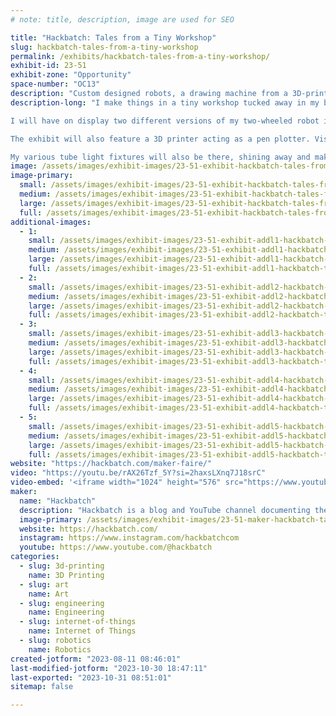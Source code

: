 ```yaml
---
# note: title, description, image are used for SEO

title: "Hackbatch: Tales from a Tiny Workshop"
slug: hackbatch-tales-from-a-tiny-workshop
permalink: /exhibits/hackbatch-tales-from-a-tiny-workshop/
exhibit-id: 23-51
exhibit-zone: "Opportunity"
space-number: "OC13"
description: "Custom designed robots, a drawing machine from a 3D-printer and shiny lights with fancy effects!"
description-long: "I make things in a tiny workshop tucked away in my bedroom closet. A single workbench and some basic tools are used to build robots, make art and videos, and all sorts of fun lights!

I will have on display two different versions of my two-wheeled robot in various stages of completion. I recently improved the design and will have a functioning hub-less wheel to demonstrate.

The exhibit will also feature a 3D printer acting as a pen plotter. Visitors can pick up a post card drawn by a robot!

My various tube light fixtures will also be there, shining away and making pretty colors! "
image: /assets/images/exhibit-images/23-51-exhibit-hackbatch-tales-from-a-tiny-workshop-thumbnail-large.png
image-primary: 
  small: /assets/images/exhibit-images/23-51-exhibit-hackbatch-tales-from-a-tiny-workshop-thumbnail-small.png
  medium: /assets/images/exhibit-images/23-51-exhibit-hackbatch-tales-from-a-tiny-workshop-thumbnail-medium.png
  large: /assets/images/exhibit-images/23-51-exhibit-hackbatch-tales-from-a-tiny-workshop-thumbnail-large.png
  full: /assets/images/exhibit-images/23-51-exhibit-hackbatch-tales-from-a-tiny-workshop-thumbnail-full.png
additional-images: 
  - 1:
    small: /assets/images/exhibit-images/23-51-exhibit-addl1-hackbatch-tales-from-a-tiny-workshop-screenshot-2023-07-06-163005-small.png
    medium: /assets/images/exhibit-images/23-51-exhibit-addl1-hackbatch-tales-from-a-tiny-workshop-screenshot-2023-07-06-163005-medium.png
    large: /assets/images/exhibit-images/23-51-exhibit-addl1-hackbatch-tales-from-a-tiny-workshop-screenshot-2023-07-06-163005-large.png
    full: /assets/images/exhibit-images/23-51-exhibit-addl1-hackbatch-tales-from-a-tiny-workshop-screenshot-2023-07-06-163005-full.png
  - 2:
    small: /assets/images/exhibit-images/23-51-exhibit-addl2-hackbatch-tales-from-a-tiny-workshop-img-0718-small.JPG
    medium: /assets/images/exhibit-images/23-51-exhibit-addl2-hackbatch-tales-from-a-tiny-workshop-img-0718-medium.JPG
    large: /assets/images/exhibit-images/23-51-exhibit-addl2-hackbatch-tales-from-a-tiny-workshop-img-0718-large.JPG
    full: /assets/images/exhibit-images/23-51-exhibit-addl2-hackbatch-tales-from-a-tiny-workshop-img-0718-full.JPG
  - 3:
    small: /assets/images/exhibit-images/23-51-exhibit-addl3-hackbatch-tales-from-a-tiny-workshop-img-0722-small.JPG
    medium: /assets/images/exhibit-images/23-51-exhibit-addl3-hackbatch-tales-from-a-tiny-workshop-img-0722-medium.JPG
    large: /assets/images/exhibit-images/23-51-exhibit-addl3-hackbatch-tales-from-a-tiny-workshop-img-0722-large.JPG
    full: /assets/images/exhibit-images/23-51-exhibit-addl3-hackbatch-tales-from-a-tiny-workshop-img-0722-full.JPG
  - 4:
    small: /assets/images/exhibit-images/23-51-exhibit-addl4-hackbatch-tales-from-a-tiny-workshop-img-0723-small.JPG
    medium: /assets/images/exhibit-images/23-51-exhibit-addl4-hackbatch-tales-from-a-tiny-workshop-img-0723-medium.JPG
    large: /assets/images/exhibit-images/23-51-exhibit-addl4-hackbatch-tales-from-a-tiny-workshop-img-0723-large.JPG
    full: /assets/images/exhibit-images/23-51-exhibit-addl4-hackbatch-tales-from-a-tiny-workshop-img-0723-full.JPG
  - 5:
    small: /assets/images/exhibit-images/23-51-exhibit-addl5-hackbatch-tales-from-a-tiny-workshop-img-0725-small.JPG
    medium: /assets/images/exhibit-images/23-51-exhibit-addl5-hackbatch-tales-from-a-tiny-workshop-img-0725-medium.JPG
    large: /assets/images/exhibit-images/23-51-exhibit-addl5-hackbatch-tales-from-a-tiny-workshop-img-0725-large.JPG
    full: /assets/images/exhibit-images/23-51-exhibit-addl5-hackbatch-tales-from-a-tiny-workshop-img-0725-full.JPG
website: "https://hackbatch.com/maker-faire/"
video: "https://youtu.be/rAX26Tzf_5Y?si=2haxsLXnq7J18srC"
video-embed: '<iframe width="1024" height="576" src="https://www.youtube.com/embed/rAX26Tzf_5Y?feature=oembed" frameborder="0" allow="accelerometer; autoplay; clipboard-write; encrypted-media; gyroscope; picture-in-picture; web-share" allowfullscreen title="3D-printing a Robot Wheel with No Axle"></iframe>'
maker: 
  name: "Hackbatch"
  description: "Hackbatch is a blog and YouTube channel documenting the process of a maker in progress. I make and design robots, work with electronics, and use engineering to make art. I write and make videos about my experiences as a maker and the challenges I find in each project."
  image-primary: /assets/images/exhibit-images/23-51-maker-hackbatch-tales-from-a-tiny-workshop-hackbatch-channel-logo-medium.png
  website: https://hackbatch.com/
  instagram: https://www.instagram.com/hackbatchcom
  youtube: https://www.youtube.com/@hackbatch
categories: 
  - slug: 3d-printing
    name: 3D Printing
  - slug: art
    name: Art
  - slug: engineering
    name: Engineering
  - slug: internet-of-things
    name: Internet of Things
  - slug: robotics
    name: Robotics
created-jotform: "2023-08-11 08:46:01"
last-modified-jotform: "2023-10-30 18:47:11"
last-exported: "2023-10-31 08:51:01"
sitemap: false

---
```

